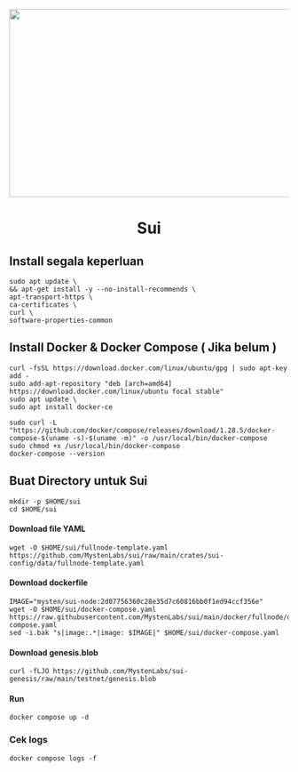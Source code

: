 <div id="header" align="center">
  <img src="https://media.giphy.com/media/aXE4aGVPDs1pGcm0y4/giphy.gif" height="338" width="600"/>
</div>

<h1 align="center">Sui</h1>

## Install segala keperluan
```
sudo apt update \
&& apt-get install -y --no-install-recommends \
apt-transport-https \
ca-certificates \
curl \
software-properties-common
```

## Install Docker & Docker Compose ( Jika belum )
```
curl -fsSL https://download.docker.com/linux/ubuntu/gpg | sudo apt-key add -
sudo add-apt-repository "deb [arch=amd64] https://download.docker.com/linux/ubuntu focal stable"
sudo apt update \
sudo apt install docker-ce
```

```
sudo curl -L "https://github.com/docker/compose/releases/download/1.28.5/docker-compose-$(uname -s)-$(uname -m)" -o /usr/local/bin/docker-compose
sudo chmod +x /usr/local/bin/docker-compose
docker-compose --version
```

## Buat Directory untuk Sui

```
mkdir -p $HOME/sui
cd $HOME/sui
```

#### Download file **YAML**
```
wget -O $HOME/sui/fullnode-template.yaml https://github.com/MystenLabs/sui/raw/main/crates/sui-config/data/fullnode-template.yaml
```

#### Download dockerfile
```
IMAGE="mysten/sui-node:2d07756360c28e35d7c60816bb0f1ed94ccf356e"
wget -O $HOME/sui/docker-compose.yaml https://raw.githubusercontent.com/MystenLabs/sui/main/docker/fullnode/docker-compose.yaml
sed -i.bak "s|image:.*|image: $IMAGE|" $HOME/sui/docker-compose.yaml
```

#### Download genesis.blob
```
curl -fLJO https://github.com/MystenLabs/sui-genesis/raw/main/testnet/genesis.blob
```

#### Run
```
docker compose up -d
```

### Cek logs
```
docker compose logs -f
```
